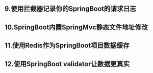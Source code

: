 ## 9.使用拦截器记录你的SpringBoot的请求日志

## 10.SpringBoot内置SpringMvc静态文件地址修改

## 11.使用Redis作为SpringBoot项目数据缓存

## 12.使用SpringBoot validator让数据更真实